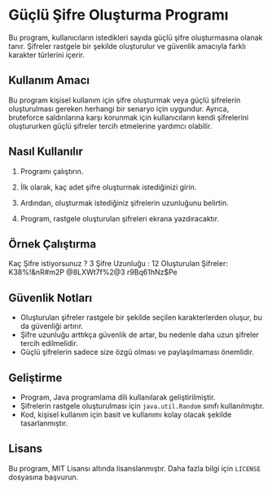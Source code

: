 # Güçlü Şifre Oluşturma Programı

Bu program, kullanıcıların istedikleri sayıda güçlü şifre oluşturmasına olanak tanır. Şifreler rastgele bir şekilde oluşturulur ve güvenlik amacıyla farklı karakter türlerini içerir.

## Kullanım Amacı

Bu program kişisel kullanım için şifre oluşturmak veya güçlü şifrelerin oluşturulması gereken herhangi bir senaryo için uygundur. Ayrıca, bruteforce saldırılarına karşı korunmak için kullanıcıların kendi şifrelerini oluştururken güçlü şifreler tercih etmelerine yardımcı olabilir.

## Nasıl Kullanılır

1. Programı çalıştırın.

2. İlk olarak, kaç adet şifre oluşturmak istediğinizi girin.

3. Ardından, oluşturmak istediğiniz şifrelerin uzunluğunu belirtin.

4. Program, rastgele oluşturulan şifreleri ekrana yazdıracaktır.

## Örnek Çalıştırma

Kaç Şifre istiyorsunuz ? 3
Şifre Uzunluğu : 12
Oluşturulan Şifreler:
K38%!&nR#m2P
@8LXWt7f%2@3
r9Bq61hNz$Pe


## Güvenlik Notları

- Oluşturulan şifreler rastgele bir şekilde seçilen karakterlerden oluşur, bu da güvenliği artırır.
- Şifre uzunluğu arttıkça güvenlik de artar, bu nedenle daha uzun şifreler tercih edilmelidir.
- Güçlü şifrelerin sadece size özgü olması ve paylaşılmaması önemlidir.

## Geliştirme

- Program, Java programlama dili kullanılarak geliştirilmiştir.
- Şifrelerin rastgele oluşturulması için `java.util.Random` sınıfı kullanılmıştır.
- Kod, kişisel kullanım için basit ve kullanımı kolay olacak şekilde tasarlanmıştır.

## Lisans

Bu program, MIT Lisansı altında lisanslanmıştır. Daha fazla bilgi için `LICENSE` dosyasına başvurun.
